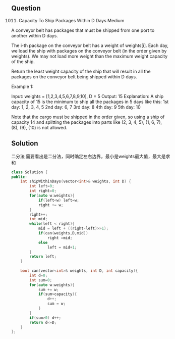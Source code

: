 ## Question

1011. Capacity To Ship Packages Within D Days
Medium

A conveyor belt has packages that must be shipped from one port to another within D days.

The i-th package on the conveyor belt has a weight of weights[i].  Each day, we load the ship with packages on the conveyor belt (in the order given by weights). We may not load more weight than the maximum weight capacity of the ship.

Return the least weight capacity of the ship that will result in all the packages on the conveyor belt being shipped within D days.

 

Example 1:

Input: weights = [1,2,3,4,5,6,7,8,9,10], D = 5
Output: 15
Explanation: 
A ship capacity of 15 is the minimum to ship all the packages in 5 days like this:
1st day: 1, 2, 3, 4, 5
2nd day: 6, 7
3rd day: 8
4th day: 9
5th day: 10

Note that the cargo must be shipped in the order given, so using a ship of capacity 14 and splitting the packages into parts like (2, 3, 4, 5), (1, 6, 7), (8), (9), (10) is not allowed. 


## Solution

二分法
需要看出是二分法，同时确定左右边界，最小是weights最大值，最大是求和

```C++
class Solution {
public:
    int shipWithinDays(vector<int>& weights, int D) {
        int left=0;
        int right=0;
        for(auto w:weights){
            if(left<w) left=w;
            right += w;
        }
        right++;
        int mid;
        while(left < right){
            mid = left + ((right-left)>>1);
            if(can(weights,D,mid))
                right =mid;
            else
                left = mid+1;
        }
        return left;
    }
    
    bool can(vector<int>& weights, int D, int capacity){
        int d=0;
        int sum=0;
        for(auto w:weights){
            sum += w;
            if(sum>capacity){
                d++;
                sum = w;
            }
        }
        if(sum>0) d++;
        return d<=D;
    }
};
```